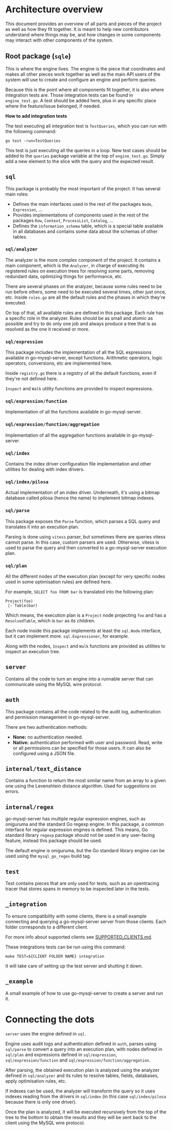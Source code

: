 # Architecture overview

This document provides an overview of all parts and pieces of the project as well as how they fit together. It is meant to help new contributors understand where things may be, and how changes in some components may interact with other components of the system.

## Root package (`sqle`)

This is where the engine lives. The engine is the piece that coordinates and makes all other pieces work together as well as the main API users of the system will use to create and configure an engine and perform queries.

Because this is the point where all components fit together, it is also where integration tests are. Those integration tests can be found in `engine_test.go`.
A test should be added here, plus in any specific place where the feature/issue belonged, if needed.

**How to add integration tests**

The test executing all integration test is `TestQueries`, which you can run with the following command:

```
go test -run=TestQueries
```

This test is just executing all the queries in a loop. New test cases should be added to the `queries` package variable at the top of `engine_test.go`.
Simply add a new element to the slice with the query and the expected result.

## `sql`

This package is probably the most important of the project. It has several main roles:
- Defines the main interfaces used in the rest of the packages `Node`, `Expression`, ...
- Provides implementations of components used in the rest of the packages `Row`, `Context`, `ProcessList`, `Catalog`, ...
- Defines the `information_schema` table, which is a special table available in all databases and contains some data about the schemas of other tables.

### `sql/analyzer`

The analyzer is the more complex component of the project. It contains a main component, which is the `Analyzer`, in charge of executing its registered rules on execution trees for resolving some parts, removing redundant data, optimizing things for performance, etc.

There are several phases on the analyzer, because some rules need to be run before others, some need to be executed several times, other just once, etc.
Inside `rules.go` are all the default rules and the phases in which they're executed.

On top of that, all available rules are defined in this package. Each rule has a specific role in the analyzer. Rules should be as small and atomic as possible and try to do only one job and always produce a tree that is as resolved as the one it received or more.

### `sql/expression`

This package includes the implementation of all the SQL expressions available in go-mysql-server, except functions. Arithmetic operators, logic operators, conversions, etc are implemented here.

Inside `registry.go` there is a registry of all the default functions, even if they're not defined here.

`Inspect` and `Walk` utility functions are provided to inspect expressions.

### `sql/expression/function`

Implementation of all the functions available in go-mysql-server.

### `sql/expression/function/aggregation`

Implementation of all the aggregation functions available in go-mysql-server.

### `sql/index`

Contains the index driver configuration file implementation and other utilities for dealing with index drivers.

### `sql/index/pilosa`

Actual implementation of an index driver. Underneath, it's using a bitmap database called pilosa (hence the name) to implement bitmap indexes.

### `sql/parse`

This package exposes the `Parse` function, which parses a SQL query and translates it into an execution plan.

Parsing is done using `vitess` parser, but sometimes there are queries vitess cannot parse. In this case, custom parsers are used. Otherwise, vitess is used to parse the query and then converted to a go-mysql-server execution plan.

### `sql/plan`

All the different nodes of the execution plan (except for very specific nodes used in some optimisation rules) are defined here.

For example, `SELECT foo FROM bar` is translated into the following plan:

```
Project(foo)
 |- Table(bar)
```

Which means, the execution plan is a `Project` node projecting `foo` and has a `ResolvedTable`, which is `bar` as its children.

Each node inside this package implements at least the `sql.Node` interface, but it can implement more. `sql.Expressioner`, for example.

Along with the nodes, `Inspect` and `Walk` functions are provided as utilities to inspect an execution tree.

## `server`

Contains all the code to turn an engine into a runnable server that can communicate using the MySQL wire protocol.

## `auth`

This package contains all the code related to the audit log, authentication and permission management in go-mysql-server.

There are two authentication methods:
- **None:** no authentication needed.
- **Native:** authentication performed with user and password. Read, write or all permissions can be specified for those users. It can also be configured using a JSON file.

## `internal/text_distance`

Contains a function to return the most similar name from an
array to a given one using the Levenshtein distance algorithm. Used for suggestions on errors.

## `internal/regex`

go-mysql-server has multiple regular expression engines, such as oniguruma and the standard Go regexp engine. In this package, a common interface for regular expression engines is defined.
This means, Go standard library `regexp` package should not be used in any user-facing feature, instead this package should be used.

The default engine is oniguruma, but the Go standard library engine can be used using the `mysql_go_regex` build tag.

## `test`

Test contains pieces that are only used for tests, such as an opentracing tracer that stores spans in memory to be inspected later in the tests.

## `_integration`

To ensure compatibility with some clients, there is a small example connecting and querying a go-mysql-server server from those clients. Each folder corresponds to a different client.

For more info about supported clients see [SUPPORTED_CLIENTS.md](/SUPPORTED_CLIENTS.md).

These integrations tests can be run using this command:

```
make TEST=${CLIENT FOLDER NAME} integration
```

It will take care of setting up the test server and shutting it down.

## `_example`

A small example of how to use go-mysql-server to create a server and run it.

# Connecting the dots

`server` uses the engine defined in `sql`.

Engine uses audit logs and authentication defined in `auth`, parses using `sql/parse` to convert a query into an execution plan, with nodes defined in `sql/plan` and expressions defined in `sql/expression`, `sql/expression/function` and `sql/expression/function/aggregation`.

After parsing, the obtained execution plan is analyzed using the analyzer defined in `sql/analyzer` and its rules to resolve tables, fields, databases, apply optimisation rules, etc.

If indexes can be used, the analyzer will transform the query so it uses indexes reading from the drivers in `sql/index` (in this case `sql/index/pilosa` because there is only one driver).

Once the plan is analyzed, it will be executed recursively from the top of the tree to the bottom to obtain the results and they will be sent back to the client using the MySQL wire protocol.